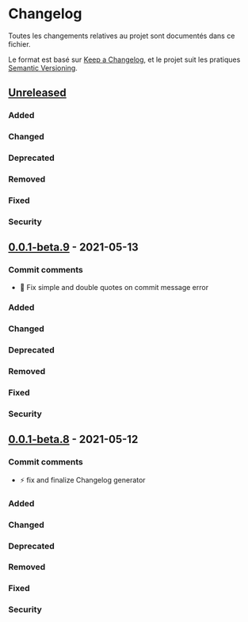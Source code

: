# Changelog

Toutes les changements relatives au projet sont documentés dans ce fichier.

Le format est basé sur [Keep a Changelog](https://keepachangelog.com/en/1.0.0/),
et le projet suit les pratiques [Semantic Versioning](https://semver.org/spec/v2.0.0.html).

## [Unreleased]

### Added

### Changed

### Deprecated

### Removed

### Fixed

### Security

## [0.0.1-beta.9] - 2021-05-13

### Commit comments

- :bug: Fix simple and double quotes on commit message error

### Added

### Changed

### Deprecated

### Removed

### Fixed

### Security

## [0.0.1-beta.8] - 2021-05-12

### Commit comments

- :zap: fix and finalize Changelog generator

### Added

### Changed

### Deprecated

### Removed

### Fixed

### Security



[Unreleased]: https://github.com/BROUSSOLLE-Brice/awsome-makefile-frameworkcompare/v0.0.1-beta.9...master
[0.0.1-beta.9]: https://github.com/BROUSSOLLE-Brice/awsome-makefile-frameworkcompare/v0.0.1-beta.8...v0.0.1-beta.9
[0.0.1-beta.8]: https://github.com/BROUSSOLLE-Brice/awsome-makefile-frameworkcompare/v0.0.1-beta.7...v0.0.1-beta.8
[0.0.1]: https://gitlab.com/dolmen-tech/tools/k8s-devops-toolkit/compare/v0.0.1...v0.0.1
